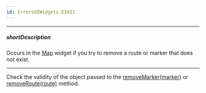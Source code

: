 ```yaml
---
id: ErrorsUIWidgets.E1021
---
```

---
##### shortDescription
Occurs in the [Map](/api-reference/10%20UI%20Widgets/dxMap/dxMap.md '/Documentation/ApiReference/UI_Widgets/dxMap/') widget if you try to remove a route or marker that does not exist.

---
Check the validity of the object passed to the [removeMarker(marker)](/Documentation/ApiReference/UI_Widgets/dxMap/Methods/#removeMarkermarker) or [removeRoute(route)](/Documentation/ApiReference/UI_Widgets/dxMap/Methods/#removeRouteroute) method.